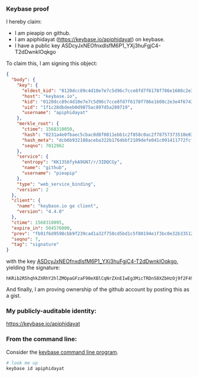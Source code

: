 ### Keybase proof

I hereby claim:

  * I am pieapip on github.
  * I am apiphidayat (https://keybase.io/apiphidayat) on keybase.
  * I have a public key ASDcyJxNEOfnxdlsfM6P1_YXj3huFgjC4-T2dDwnkIOqkgo

To claim this, I am signing this object:

```json
{
  "body": {
    "key": {
      "eldest_kid": "0120dcc89c4d10e7e7c5d96c7cce8fd7f6178f786e1608c2e3e4f6743c279083aa920a",
      "host": "keybase.io",
      "kid": "0120dcc89c4d10e7e7c5d96c7cce8fd7f6178f786e1608c2e3e4f6743c279083aa920a",
      "uid": "1f1c28dbdeeb0d9875ac897d5a280719",
      "username": "apiphidayat"
    },
    "merkle_root": {
      "ctime": 1568310050,
      "hash": "0231a4e0fbaec5cbac0d8f0811ebb1c2f858c0ac2f78757373510e03fc1cf8a46a69466e59a28d14a12a136c31eeb445f1279f8b99e8dd1c4911f2e50d35b904",
      "hash_meta": "dcb6b932188aceba322b1764bbf2109defe041c091411772fcfecae2704e1643",
      "seqno": 7012962
    },
    "service": {
      "entropy": "KK13S6fykA9GN7/r/3IDQCGy",
      "name": "github",
      "username": "pieapip"
    },
    "type": "web_service_binding",
    "version": 2
  },
  "client": {
    "name": "keybase.io go client",
    "version": "4.4.0"
  },
  "ctime": 1568310095,
  "expire_in": 504576000,
  "prev": "fb91f6d9598cbb9f239cad1a32f750cd5bd1c5f80194e1f3bc0e32b335120886",
  "seqno": 7,
  "tag": "signature"
}
```

with the key [ASDcyJxNEOfnxdlsfM6P1_YXj3huFgjC4-T2dDwnkIOqkgo](https://keybase.io/apiphidayat), yielding the signature:

```
hKRib2R5hqhkZXRhY2hlZMOpaGFzaF90eXBlCqNrZXnEIwEg3MicTRDn58XZbHzOj9f2F494bhYIwuPk9nQ8J5CDqpIKp3BheWxvYWTESpcCB8Qg+5H22VmMu58jnK0aMvdQzVvRxfgBlOHzvA4yszUSCIbEIBIZkEc9+WKRPcC625foKgMF3t1XsB/2hn7wElGCtzFsAgHCo3NpZ8RAg+XA6xb4ntLb2m1pobN06k1OxB+l/ZHPxU/eKH92gMe9D/RudGu7+M6EWCqP/EEIqBILPpT3i3++pP740qawCKhzaWdfdHlwZSCkaGFzaIKkdHlwZQildmFsdWXEIKx9MQ47/io616yG5DXpY2Ct3opXmhMVyB63tyLS1pOXo3RhZ80CAqd2ZXJzaW9uAQ==

```

And finally, I am proving ownership of the github account by posting this as a gist.

### My publicly-auditable identity:

https://keybase.io/apiphidayat

### From the command line:

Consider the [keybase command line program](https://keybase.io/download).

```bash
# look me up
keybase id apiphidayat
```
